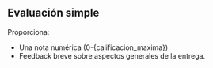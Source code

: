 ## Evaluación simple

Proporciona:
- Una nota numérica (0-{calificacion_maxima})
- Feedback breve sobre aspectos generales de la entrega.
